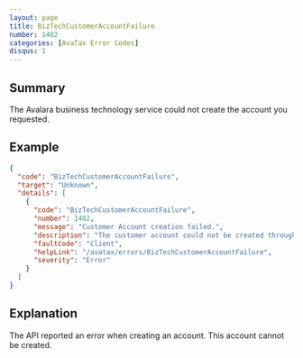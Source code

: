```yaml
---
layout: page
title: BizTechCustomerAccountFailure
number: 1402
categories: [AvaTax Error Codes]
disqus: 1
---
```


## Summary

The Avalara business technology service could not create the account you requested.

## Example

```json
{
  "code": "BizTechCustomerAccountFailure",
  "target": "Unknown",
  "details": [
    {
      "code": "BizTechCustomerAccountFailure",
      "number": 1402,
      "message": "Customer Account creation failed.",
      "description": "The customer account could not be created through BizTech service for the account '-0-' at '-1-'.",
      "faultCode": "Client",
      "helpLink": "/avatax/errors/BizTechCustomerAccountFailure",
      "severity": "Error"
    }
  ]
}
```

## Explanation

The API reported an error when creating an account.  This account cannot be created.
